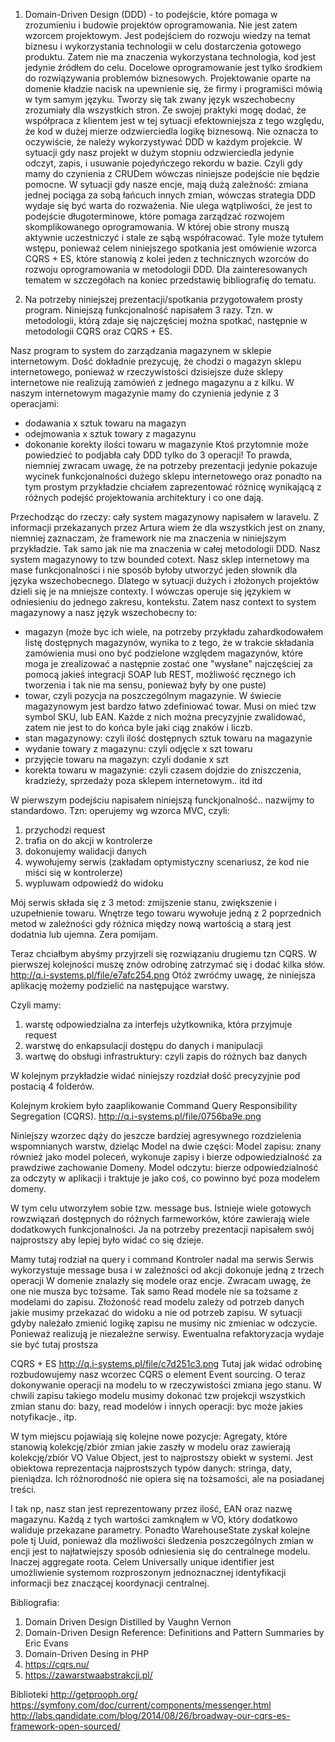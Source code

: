 1. Domain-Driven Design (DDD) - to podejście, które pomaga w zrozumieniu i budowie projektów oprogramowania. Nie jest zatem wzorcem projektowym. Jest podejściem do rozwoju wiedzy na temat biznesu i wykorzystania technologii w celu dostarczenia gotowego produktu. Zatem nie ma znaczenia wykorzystana technologia, kod jest jedynie źródłem do celu. Docelowe oprogramowanie jest tylko środkiem do rozwiązywania problemów biznesowych. Projektowanie oparte na domenie kładzie nacisk na upewnienie się, że firmy i programiści mówią w tym samym języku. Tworzy się tak zwany język wszechobecny zrozumiały dla wszystkich stron. Ze swojej praktyki mogę dodać, że współpraca z klientem jest w tej sytuacji efektowniejsza z tego względu, że kod w dużej mierze odzwierciedla logikę biznesową. Nie oznacza to oczywiście, że należy wykorzystywać DDD w każdym projekcie. W sytuacji gdy nasz projekt w dużym stopniu odzwierciedla jedynie odczyt, zapis, i usuwanie pojedyńczego rekordu w bazie. Czyli gdy mamy do czynienia z CRUDem wówczas niniejsze podejście nie będzie pomocne. W sytuacji gdy nasze encje, mają dużą zależność: zmiana jednej pociąga za sobą łańcuch innych zmian, wówczas strategia DDD wydaje się być warta do rozważenia. Nie ulega wątpliwości, że jest to podejście długoterminowe, które pomaga zarządzać rozwojem skomplikowanego oprogramowania. W której obie strony muszą aktywnie uczestniczyć i stale ze sąbą współracować.
Tyle może tytułem wstępu, ponieważ celem niniejszego spotkania jest omówienie wzorca CQRS + ES, które stanowią z kolei jeden z technicznych wzorców do rozwoju oprogramowania w metodologii DDD.
Dla zainteresowanych tematem w szczegółach na koniec przedstawię bibliografię do tematu.

2. Na potrzeby niniejszej prezentacji/spotkania przygotowałem prosty program. Niniejszą funkcjonalność napisałem 3 razy. Tzn. w metodologii, którą zdaje się najczęściej można spotkać, następnie w metodologii CQRS oraz CQRS + ES.

Nasz program to system do zarządzania magazynem w sklepie internetowym. Dość dokładnie prezycuję, że chodzi o magazyn sklepu internetowego, ponieważ w rzeczywistości dzisiejsze duże sklepy internetowe nie realizują zamówień z jednego magazynu a z kilku.
W naszym internetowym magazynie mamy do czynienia jedynie z 3 operacjami: 
- dodawania x sztuk towaru na magazyn
- odejmowania x sztuk towary z magazynu
- dokonanie korekty ilości towaru w magazynie
Ktoś przytomnie może powiedzieć to podjabła cały DDD tylko do 3 operacji! To prawda, niemniej zwracam uwagę, że na potrzeby prezentacji jedynie pokazuje wycinek funkcjonalności dużego sklepu internetowego oraz ponadto na tym prostym przykładzie chciałem zaprezentować różnicę wynikającą z różnych podejść projektowania architektury i co one dają.

Przechodząc do rzeczy: cały system magazynowy napisałem w laravelu. Z informacji przekazanych przez Artura wiem że dla wszystkich jest on znany, niemniej zaznaczam, że framework nie ma znaczenia w niniejszym przykładzie. Tak samo jak nie ma znaczenia w całej metodologii DDD.
Nasz system magazynowy to tzw bounded cotext. Nasz sklep internetowy ma mase funkcjonalności i nie sposób byłoby utworzyć jeden słownik dla języka wszechobecnego. Dlatego w sytuacji dużych i złożonych projektów dzieli się je na mniejsze contexty. I wówczas operuje się językiem w odniesieniu do jednego zakresu, kontekstu. Zatem nasz context to system magazynowy a nasz język wszechobecny to:
- magazyn (może byc ich wiele, na potrzeby przykładu zahardkodowałem listę dostępnych magazynów, wynika to z tego, że w trakcie składania zamówienia musi ono być podzielone względem magazynów, które moga je zrealizować a następnie zostać one "wysłane" najczęściej za pomocą jakieś integracji SOAP lub REST, możliwość ręcznego ich tworzenia i tak nie ma sensu, ponieważ były by one puste)
- towar, czyli pozycja na poszczególnym magazynie. W świecie magazynowym jest bardzo łatwo zdefiniować towar. Musi on mieć tzw symbol SKU, lub EAN. Każde z nich można precyzyjnie zwalidować, zatem nie jest to do końca byle jaki ciąg znaków i liczb.
- stan magazynowy: czyli ilość dostępnych sztuk towaru na magazynie
- wydanie towary z magazynu: czyli odjęcie x szt towaru 
- przyjęcie towaru na magazyn: czyli dodanie x szt
- korekta towaru w magazynie: czyli czasem dojdzie do zniszczenia, kradzieży, sprzedaży poza sklepem internetowym.. itd itd

W pierwszym podejściu napisałem niniejszą funckjonalność.. nazwijmy to standardowo. Tzn: operujemy wg wzorca MVC, czyli:
1. przychodzi request
2. trafia on do akcji w kontrolerze
3. dokonujemy walidacji danych
4. wywołujemy serwis (zakładam optymistyczny scenariusz, że kod nie miści się w kontrolerze)
5. wypluwam odpowiedź do widoku

Mój serwis składa się z 3 metod: zmijszenie stanu, zwiększenie i uzupełnienie towaru. Wnętrze tego towaru wywołuje jedną z 2 poprzednich metod w zależności gdy różnica między nową wartością a starą jest dodatnia lub ujemna. Zera pomijam.

Teraz chciałbym abyśmy przyjrzeli się rozwiązaniu drugiemu tzn CQRS. W pierwszej kolejności muszę znów odrobinę zatrzymać się i dodać kilka słów.
http://q.i-systems.pl/file/e7afc254.png Otóż zwróćmy uwagę, że niniejsza aplikację możemy podzielić na następujące warstwy.

Czyli mamy:
1. warstę odpowiedzialna za interfejs użytkownika, która przyjmuje request
2. warstwę do enkapsulacji dostępu do danych i manipulacji
3. wartwę do obsługi infrastruktury: czyli zapis do różnych baz danych

W kolejnym przykładzie widać niniejszy rozdział dość precyzyjnie pod postacią 4 folderów.

Kolejnym krokiem było zaaplikowanie Command Query Responsibility Segregation (CQRS).
http://q.i-systems.pl/file/0756ba9e.png

Niniejszy wzorzec dąży do jeszcze bardziej agresywnego rozdzielenia wspomnianych warstw, dzieląc Model na dwie części:
Model zapisu: znany również jako model poleceń, wykonuje zapisy i bierze odpowiedzialność za prawdziwe zachowanie Domeny.
Model odczytu: bierze odpowiedzialność za odczyty w aplikacji i traktuje je jako coś, co powinno być poza modelem domeny.

W tym celu utworzyłem sobie tzw. message bus. Istnieje wiele gotowych rowzwiązań dostępnych do różnych farmeworków, które zawierają wiele dodatkowych funkcjonalności. Ja na potrzeby prezentacji napisałem swój najprostszy aby lepiej było widać co się dzieje.

Mamy tutaj rodział na query i command
Kontroler nadal ma serwis
Serwis wykorzystuje message busa i w zależności od akcji dokonuje jedną z trzech operacji
W domenie znalazły się modele oraz encje. Zwracam uwagę, że one nie musza byc tożsame. Tak samo Read modele nie sa tożsame z modelami do zapisu.
Złożoność read modelu zależy od potrzeb danych jakie musimy przekazać do widoku a nie od potrzeb zapisu.
W sytuacji gdyby należało zmienić logikę zapisu ne musimy nic zmieniac w odczycie. Ponieważ realizują je niezależne serwisy. Ewentualna refaktoryzacja wydaje sie być tutaj prostsza


CQRS + ES
http://q.i-systems.pl/file/c7d251c3.png
Tutaj jak widać odrobinę rozbudowujemy nasz wcorzec CQRS o element Event sourcing.
O teraz dokonywanie operacji na modelu to w rzeczywistości zmiana jego stanu.
W chwili zapisu takiego modelu musimy dokonać tzw  projekcji wszystkich zmian stanu do: bazy, read modelów i innych operacji: byc może jakies notyfikacje., itp.

W tym miejscu pojawiają się kolejne nowe pozycje:
Agregaty, które stanowią kolekcję/zbiór zmian jakie zaszły w modelu oraz zawierają kolekcję/zbiór VO
Value Object, jest to najprostszy obiekt w systemi. Jest obiektowa reprezentacja najprostszych typów danych: stringa, daty, pieniądza. Ich różnorodność nie opiera się na tożsamości, ale na posiadanej treści.

I tak np, nasz stan jest reprezentowany przez ilość, EAN oraz nazwę magazynu. Każdą z tych wartości zamknąłem w VO, który dodatkowo waliduje przekazane parametry.
Ponadto WarehouseState zyskał kolejne pole tj Uuid, ponieważ dla możliwości śledzenia poszczególnych zmian w encji jest to najłatwiejszy sposób odniesienia się do centralnege modelu. Inaczej aggregate roota. Celem Universally unique identifier jest umożliwienie systemom rozproszonym jednoznacznej identyfikacji informacji bez znaczącej koordynacji centralnej.



Bibliografia:
1. Domain Driven Design Distilled by Vaughn Vernon
2. Domain-Driven Design Reference: Definitions and Pattern Summaries by Eric Evans
3. Domain-Driven Desing in PHP
4. https://cqrs.nu/
5. https://zawarstwaabstrakcji.pl/

Biblioteki
http://getprooph.org/
https://symfony.com/doc/current/components/messenger.html
http://labs.qandidate.com/blog/2014/08/26/broadway-our-cqrs-es-framework-open-sourced/
